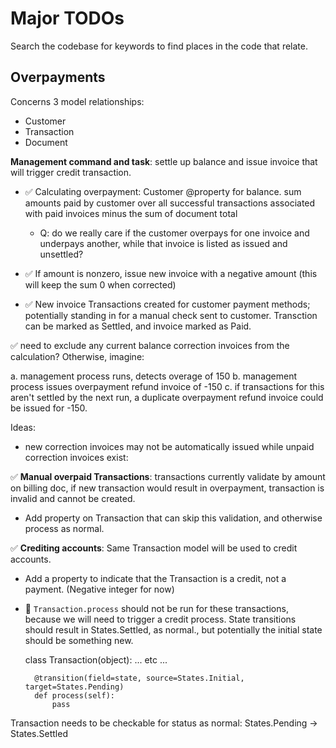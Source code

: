 # Major TODOs

Search the codebase for keywords to find places in the code that relate.

## Overpayments

Concerns 3 model relationships:

 - Customer
 - Transaction
 - Document

__Management command and task__: settle up balance and issue invoice that
will trigger credit transaction.

- ✅ Calculating overpayment: Customer @property for balance. sum amounts paid
  by customer over all successful transactions associated with paid invoices
  minus the sum of document total

  - Q: do we really care if the customer overpays for one invoice and underpays
    another, while that invoice is listed as issued and unsettled?

- ✅ If amount is nonzero, issue new invoice with a negative amount (this will
  keep the sum 0 when corrected)

- ✅ New invoice Transactions created for customer payment methods; potentially
  standing in for a manual check sent to customer. Transction can be marked
  as Settled, and invoice marked as Paid.

✅ need to exclude any current balance correction invoices from the
calculation? Otherwise, imagine: 

a. management process runs, detects overage of 150
b. management process issues overpayment refund invoice of -150
c. if transactions for this aren't settled by the next run, a duplicate
   overpayment refund invoice could be issued for -150.

Ideas:
- new correction invoices may not be automatically issued while unpaid
  correction invoices exist: 



✅ __Manual overpaid Transactions__: transactions currently validate by amount on
billing doc, if new transaction would result in overpayment, transaction is
invalid and cannot be created.

- Add property on Transaction that can skip this validation, and otherwise
  process as normal.


✅ __Crediting accounts__: Same Transaction model will be used to credit accounts.

- Add a property to indicate that the Transaction is a credit, not a payment.
  (Negative integer for now)

- 🚫 `Transaction.process` should not be run for these transactions, because we
  will need to trigger a credit process. State transitions should result in
  States.Settled, as normal., but potentially the initial state should be
  something new.

    class Transaction(object):
        ... etc ... 

        @transition(field=state, source=States.Initial, target=States.Pending)
        def process(self):
            pass

Transaction needs to be checkable for status as normal: States.Pending ->
States.Settled


